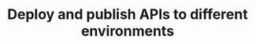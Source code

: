﻿---
title: "Deploy and publish APIs to different environments"
toc: true
tag: developers
category: "API Management"
menus: 
    howtoapi:
        icon: fa fa-gg
        category: "How to guides"
        title: "Deploy to environments" 
---
